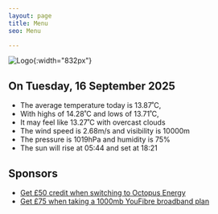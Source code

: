 ```yaml
---
layout: page
title: Menu
seo: Menu

---
```


![Logo](/images/logo.jpg){:width="832px"}

<!-- weather_marker starts -->
## On Tuesday, 16 September 2025

- The average temperature today is 13.87˚C,
- With highs of 14.28˚C and lows of 13.71˚C,
- It may feel like 13.27˚C with overcast clouds
- The wind speed is 2.68m/s and visibility is 10000m
- The pressure is 1019hPa and humidity is 75%
- The sun will rise at 05:44 and set at 18:21

<!-- weather_marker ends -->

## Sponsors

- [Get £50 credit when switching to Octopus Energy](https://bit.ly/3oD1nnS)
- [Get £75 when taking a 1000mb YouFibre broadband plan](https://aklam.io/91zWhU?)
